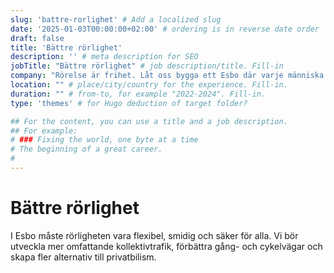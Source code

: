```yaml
---
slug: 'battre-rorlighet' # Add a localized slug
date: '2025-01-03T00:00:00+02:00' # ordering is in reverse date order
draft: false
title: 'Bättre rörlighet'
description: '' # meta description for SEO
jobTitle: "Bättre rörlighet" # job description/title. Fill-in
company: "Rörelse är frihet. Låt oss bygga ett Esbo där varje människa kan röra sig lätt – med cykel, till fots eller genom välfungerande kollektivtrafik."
location: "" # place/city/country for the experience. Fill-in.
duration: "" # from-to, for example "2022-2024". Fill-in.
type: 'themes' # for Hugo deduction of target folder?

## For the content, you can use a title and a job description.
## For example:
# ### Fixing the world, one byte at a time
# The beginning of a great career. 
# 
---
```


# Bättre rörlighet

I Esbo måste rörligheten vara flexibel, smidig och säker för alla. Vi bör utveckla mer omfattande kollektivtrafik, förbättra gång- och cykelvägar och skapa fler alternativ till privatbilism.
